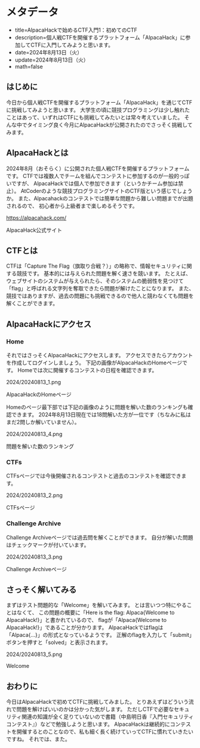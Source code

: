 # メタデータ
- title=AlpacaHackで始めるCTF入門1：初めてのCTF
- description=個人戦CTFを開催するプラットフォーム「AlpacaHack」に参加してCTFに入門してみようと思います。
- date=2024年8月13日（火）
- update=2024年8月13日（火）
- math=false

## はじめに
今日から個人戦CTFを開催するプラットフォーム「AlpacaHack」を通じてCTFに挑戦してみようと思います。
大学生の頃に競技プログラミングは少し触れたことはあって、いずれはCTFにも挑戦してみたいとは常々考えていました。
そんな中でタイミング良く今月にAlpacaHackが公開されたのでさっそく挑戦してみます。

## AlpacaHackとは
2024年8月（おそらく）に公開された個人戦CTFを開催するプラットフォームです。
CTFでは複数人でチームを組んでコンテストに参加するのが一般的っぽいですが、
AlpacaHackでは個人で参加できます（というかチーム参加は禁止）。
AtCoderのような競技プログラミングサイトのCTF版という感じでしょうか。
また、Alpacahackのコンテストでは簡単な問題から難しい問題までが出題されるので、
初心者から上級者まで楽しめるそうです。

https://alpacahack.com/

AlpacaHack公式サイト

## CTFとは
CTFは「Capture The Flag（旗取り合戦？）」の略称で、情報セキュリティに関する競技です。
基本的には与えられた問題を解く速さを競います。
たとえば、ウェブサイトのシステムが与えられたら、そのシステムの脆弱性を見つけて「flag」と呼ばれる文字列を奪取できたら問題が解けたことになります。
また、競技ではありますが、過去の問題にも挑戦できるので他人と競わなくても問題を解くことができます。

## AlpacaHackにアクセス

### Home
それではさっそくAlpacaHackにアクセスします。
アクセスできたらアカウントを作成してログインしましょう。
下記の画像がAlpacaHackのHomeページです。
Homeでは次に開催するコンテストの日程を確認できます。

2024/20240813_1.png

AlpacaHackのHomeページ

Homeのページ最下部では下記の画像のように問題を解いた数のランキングも確認できます。
2024年8月13日現在では18問解いた方が一位です（ちなみに私はまだ2問しか解いていません）。

2024/20240813_4.png

問題を解いた数のランキング

### CTFs
CTFsページでは今後開催されるコンテストと過去のコンテストを確認できます。

2024/20240813_2.png

CTFsページ

### Challenge Archive
Challenge Archiveページでは過去問を解くことができます。
自分が解いた問題はチェックマークが付いています。

2024/20240813_3.png

Challenge Archiveページ

## さっそく解いてみる
まずはテスト問題的な「Welcome」を解いてみます。
とは言いつつ特にやることはなくて、
この問題の概要に「Here is the flag: Alpaca{Welcome to AlpacaHack!}」と書かれているので、
flagが「Alpaca{Welcome to AlpacaHack!}」であることが分かります。
AlpacaHackではflagは「Alpaca{...}」の形式となっているようです。
正解のflagを入力して「submit」ボタンを押すと「solved」と表示されます。

2024/20240813_5.png

Welcome

## おわりに
今日はAlpacaHackで初めてCTFに挑戦してみました。
とりあえずはどういう流れで問題を解けばいいのかは分かった気がします。
ただしCTFで必要なセキュリティ関連の知識が全く足りていないので書籍（中島明日香『入門セキュリティコンテスト』）などで勉強しようと思います。
AlpacaHackは継続的にコンテストを開催するとのことなので、私も細く長く続けていってCTFに慣れていきたいですね。
それでは、また。

